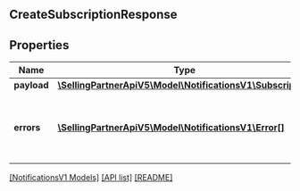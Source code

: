 ## CreateSubscriptionResponse

## Properties

Name | Type | Description | Notes
------------ | ------------- | ------------- | -------------
**payload** | [**\SellingPartnerApiV5\Model\NotificationsV1\Subscription**](Subscription.md) |  | [optional]
**errors** | [**\SellingPartnerApiV5\Model\NotificationsV1\Error[]**](Error.md) | A list of error responses returned when a request is unsuccessful. | [optional]

[[NotificationsV1 Models]](../) [[API list]](../../Api) [[README]](../../../README.md)
